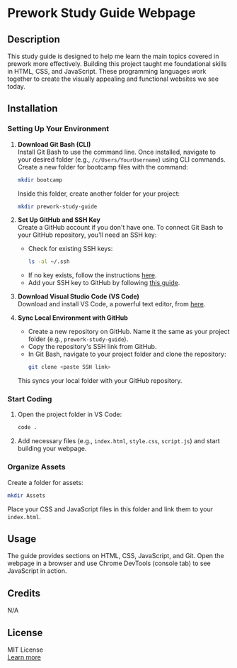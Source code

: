 # Prework Study Guide Webpage

## Description

This study guide is designed to help me learn the main topics covered in prework more effectively. Building this project taught me foundational skills in HTML, CSS, and JavaScript. These programming languages work together to create the visually appealing and functional websites we see today.

## Installation

### Setting Up Your Environment

1. **Download Git Bash (CLI)**  
   Install Git Bash to use the command line. Once installed, navigate to your desired folder (e.g., `/c/Users/YourUsername`) using CLI commands. Create a new folder for bootcamp files with the command:
   ```bash
   mkdir bootcamp
   ```
   Inside this folder, create another folder for your project:
   ```bash
   mkdir prework-study-guide
   ```

2. **Set Up GitHub and SSH Key**  
   Create a GitHub account if you don't have one. To connect Git Bash to your GitHub repository, you'll need an SSH key:
   - Check for existing SSH keys:
     ```bash
     ls -al ~/.ssh
     ```
   - If no key exists, follow the instructions [here](https://docs.github.com/en/authentication/connecting-to-github-with-ssh/generating-a-new-ssh-key-and-adding-it-to-the-ssh-agent#generating-a-new-ssh-key).
   - Add your SSH key to GitHub by following [this guide](https://docs.github.com/en/authentication/connecting-to-github-with-ssh/adding-a-new-ssh-key-to-your-github-account).

3. **Download Visual Studio Code (VS Code)**  
   Download and install VS Code, a powerful text editor, from [here](https://code.visualstudio.com/download).

4. **Sync Local Environment with GitHub**  
   - Create a new repository on GitHub. Name it the same as your project folder (e.g., `prework-study-guide`).
   - Copy the repository's SSH link from GitHub.
   - In Git Bash, navigate to your project folder and clone the repository:
     ```bash
     git clone <paste SSH link>
     ```
   This syncs your local folder with your GitHub repository.

### Start Coding

1. Open the project folder in VS Code:
   ```bash
   code .
   ```
2. Add necessary files (e.g., `index.html`, `style.css`, `script.js`) and start building your webpage.

### Organize Assets

Create a folder for assets:
```bash
mkdir Assets
```
Place your CSS and JavaScript files in this folder and link them to your `index.html`.

## Usage

The guide provides sections on HTML, CSS, JavaScript, and Git. Open the webpage in a browser and use Chrome DevTools (console tab) to see JavaScript in action.

## Credits

N/A

## License

MIT License  
[Learn more](https://opensource.org/license/mit)